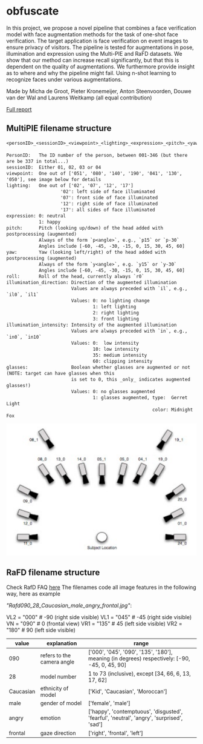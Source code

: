 # obfuscate
In this project, we propose a novel pipeline that combines a face verification model with face augmentation methods for the task of one-shot face verification. The target application is face verification on event images to ensure privacy of visitors. The pipeline is tested for augmentations in pose, illumination and expression using the Multi-PIE and RaFD datasets. We show that our method can increase recall significantly, but that this is dependent on the quality of augmentations. We furthermore provide insight as to where and why the pipeline might fail. Using n-shot learning to recognize faces under various augmentations.

Made by Micha de Groot, Pieter Kronemeijer, Anton Steenvoorden, Douwe van der Wal and Laurens Weitkamp (all equal contribution)

[Full report](Project_AI_obfuscate.pdf)

## MultiPIE filename structure

    <personID>_<sessionID>_<viewpoint>_<lighting>_<expression>_<pitch>_<yaw>_<roll>_<illumination_direction>_<illumination_intensity>_<glasses>.png
    
    PersonID:   The ID number of the person, between 001-346 (but there are be 337 in total...)
    sessionID:  Either 01, 02, 03 or 04
    viewpoint:  One out of ['051', '080', '140', '190', '041', '130', '050'], see image below for details
    lighting:   One out of ['02', '07', '12', '17']
                        '02': left side of face illuminated
                        '07': front side of face illuminated
                        '12': right side of face illuminated
                        '17': all sides of face illuminated
    expression: 0: neutral
                1: happy
    pitch:      Pitch (looking up/down) of the head added with postprocessing (augmented)
                Always of the form `p<angle>`, e.g., `p15` or `p-30`
                Angles include [-60, -45, -30, -15, 0, 15, 30, 45, 60]
    yaw:        Yaw (looking left/right) of the head added with postprocessing (augmented)
                Always of the form `y<angle>`, e.g. `y15` or `y-30`
                Angles include [-60, -45, -30, -15, 0, 15, 30, 45, 60]
    roll:       Roll of the head, currently always `r0`
    illumination_direction: Direction of the augmented illumination
                            Values are always preceded with `il`, e.g., `il0`, `il1`
                            Values: 0: no lighting change
                                    1: left lighting
                                    2: right lighting
                                    3: front lighting
    illumination_intensity: Intensity of the augmented illumination
                            Values are always preceded with `in`, e.g., `in0`, `in10`
                            Values: 0:  low intensity
                                    10: low intensity
                                    35: medium intensity
                                    60: clipping intensity
    glasses:                Boolean whether glasses are augmented or not (NOTE: target can have glasses when this
                            is set to 0, this _only_ indicates augmented glasses!)
                            Values: 0: no glasses augmented
                                    1: glasses augmented, type:  Gerret Light
                                                          color: Midnight Fox
                



    
![viewpoint details](report_images/camera_viewpoints.png)



## RaFD filename structure
Check RafD FAQ [here](http://www.socsci.ru.nl:8180/RaFD2/RaFD?p=faq)
The filenames code all image features in the following way, here as example 

_"Rafd090_28_Caucasian_male_angry_frontal.jpg"_:


VL2 = "000"  # -90 (right side visible)
VL1 = "045"  # -45 (right side visible)
VN  = "090"  # 0   (frontal view)
VR1 = "135"  # 45  (left side visible)
VR2 = "180"  # 90  (left side visible) 



| **value** | **explanation**            | **range**                                                                                 |
|-----------|----------------------------|-------------------------------------------------------------------------------------------|
| 090       | refers to the camera angle | ['000', '045', '090', '135', '180'], meaning (in degrees) respectively: [-90, -45, 0, 45, 90]                                                       |
| 28        | model number               | 1 to 73 (inclusive), except [34, 66, 6, 13, 17, 62]                                       |
| Caucasian | ethnicity of model         | ['Kid', 'Caucasian', 'Moroccan']                                                          |
| male      | gender of model            | ['female', 'male']                                                                        |
| angry     | emotion                    | ['happy', 'contemptuous', 'disgusted', 'fearful', 'neutral', 'angry', 'surprised', 'sad'] |
| frontal   | gaze direction             | ['right', 'frontal', 'left']                                                              |
